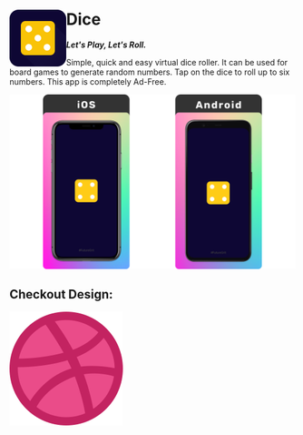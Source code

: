 # Dice <img align="left" src="media/logo.png">
***Let's Play, Let's Roll.***

Simple, quick and easy virtual dice roller. It can be used for board games to generate random numbers. Tap on the dice to roll up to six numbers.
This app is completely Ad-Free.

![App screenshot](media/screenshot.png)


## Checkout Design:
[<img align="left" src="media/dribbble.svg">](https://dribbble.com/shots/14264776-Dice)
